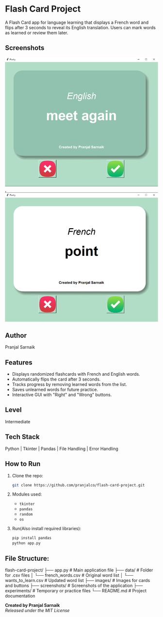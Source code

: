 # Flash Card Project
A Flash Card app for language learning that displays a French word and flips after 3 seconds to reveal its English translation. Users can mark words as learned or review them later. 

## Screenshots
![ss1](./screenshots/1.png), ![ss2](./screenshots/2.png)

## Author
Pranjal Sarnaik

## Features
- Displays randomized flashcards with French and English words.  
- Automatically flips the card after 3 seconds.  
- Tracks progress by removing learned words from the list.  
- Saves unlearned words for future practice.  
- Interactive GUI with "Right" and "Wrong" buttons. 

## Level
Intermediate

## Tech Stack
Python | Tkinter | Pandas | File Handling | Error Handling

## How to Run
1. Clone the repo:  
   ```bash  
   git clone https://github.com/pranjalco/flash-card-project.git

2. Modules used:
   - `tkinter`
   - `pandas`
   - `random`
   - `os`

3. Run(Also install required libraries):
    ```bash  
   pip install pandas
   python app.py
   ```
## File Structure:
flash-card-project/
├── app.py                # Main application file
├── data/                # Folder for .csv files
│   └── french_words.csv    # Original word list
│   └── wants_to_learn.csv   # Updated word list
├── images/              # Images for cards and buttons
├── screenshots/         # Screenshots of the application
├── experiments/         # Temporary or practice files
└── README.md           # Project documentation

**Created by Pranjal Sarnaik**  
*Released under the MIT License*